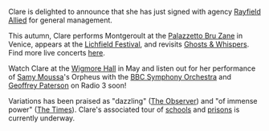 Clare is delighted to announce that she has just signed with agency [Rayfield Allied](https://www.rayfieldallied.com/artists/clare-hammond) for general management.

This autumn, Clare performs Montgeroult at the [Palazzetto Bru Zane](https://bru-zane.com/en/evento/la-marchesa-del-pianoforte/#) in Venice,
appears at the [Lichfield Festival](https://lichfieldfestival.org/event/clare-hammond-piano/),
and revisits [Ghosts & Whispers](). Find more live concerts [here](/concerts/).

Watch Clare at the [Wigmore Hall](https://www.youtube.com/watch?v=kMK5drwmAuQ) in May
and listen out for her performance of [Samy Moussa](https://www.harrisonparrott.com/artists/samy-moussa)'s Orpheus
with the [BBC Symphony Orchestra](https://www.bbc.co.uk/symphonyorchestra) and [Geoffrey Paterson](https://www.geoffreypaterson.co.uk/) on Radio 3 soon!

Variations has been praised as "dazzling" ([The Observer](https://www.theguardian.com/music/2021/feb/27/rachmaninov-symphony-no-1-symphonic-dances-philadelphia-orchestra-nezet-seguin-review-clare-hammond-variations-sco-listen-lunchtime-scottish-chamber))
and "of immense power" ([The Times](https://www.thetimes.co.uk/article/clare-hammond-variations-review-formidable-technique-68kccbtz0)).
Clare's associated tour of [schools](/projects/schools/) and [prisons](/projects/prisons/) is currently underway.
